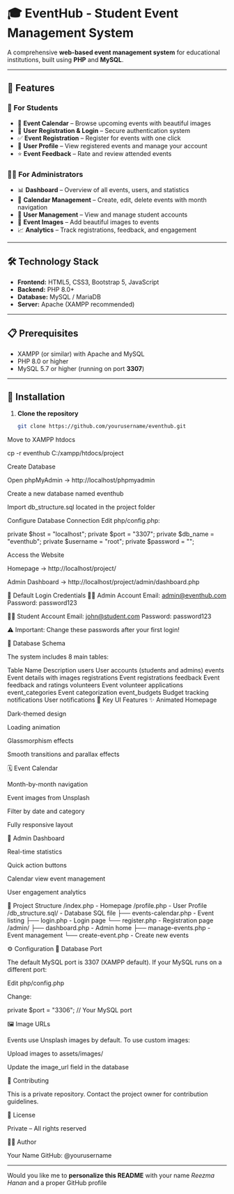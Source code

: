 # 🎓 EventHub - Student Event Management System

A comprehensive **web-based event management system** for educational institutions, built using **PHP** and **MySQL**.

---

## 🌟 Features

### 🎯 For Students
- 📅 **Event Calendar** – Browse upcoming events with beautiful images  
- 🔐 **User Registration & Login** – Secure authentication system  
- ✅ **Event Registration** – Register for events with one click  
- 👤 **User Profile** – View registered events and manage your account  
- ⭐ **Event Feedback** – Rate and review attended events  

### 🧑‍💼 For Administrators
- 📊 **Dashboard** – Overview of all events, users, and statistics  
- 📅 **Calendar Management** – Create, edit, delete events with month navigation  
- 👥 **User Management** – View and manage student accounts  
- 📸 **Event Images** – Add beautiful images to events  
- 📈 **Analytics** – Track registrations, feedback, and engagement  

---

## 🛠️ Technology Stack
- **Frontend:** HTML5, CSS3, Bootstrap 5, JavaScript  
- **Backend:** PHP 8.0+  
- **Database:** MySQL / MariaDB  
- **Server:** Apache (XAMPP recommended)  

---

## 📋 Prerequisites
- XAMPP (or similar) with Apache and MySQL  
- PHP 8.0 or higher  
- MySQL 5.7 or higher (running on port **3307**)  

---

## 🚀 Installation

1. **Clone the repository**
   ```bash
   git clone https://github.com/yourusername/eventhub.git
Move to XAMPP htdocs

cp -r eventhub C:/xampp/htdocs/project


Create Database

Open phpMyAdmin → http://localhost/phpmyadmin

Create a new database named eventhub

Import db_structure.sql located in the project folder

Configure Database Connection
Edit php/config.php:

private $host = "localhost";
private $port = "3307";
private $db_name = "eventhub";
private $username = "root";
private $password = "";


Access the Website

Homepage → http://localhost/project/

Admin Dashboard → http://localhost/project/admin/dashboard.php

🔑 Default Login Credentials
👨‍💻 Admin Account
Email: admin@eventhub.com
Password: password123

🧑‍🎓 Student Account
Email: john@student.com
Password: password123


⚠️ Important: Change these passwords after your first login!

🧱 Database Schema

The system includes 8 main tables:

Table Name	Description
users	User accounts (students and admins)
events	Event details with images
registrations	Event registrations
feedback	Event feedback and ratings
volunteers	Event volunteer applications
event_categories	Event categorization
event_budgets	Budget tracking
notifications	User notifications
🎨 Key UI Features
✨ Animated Homepage

Dark-themed design

Loading animation

Glassmorphism effects

Smooth transitions and parallax effects

🗓️ Event Calendar

Month-by-month navigation

Event images from Unsplash

Filter by date and category

Fully responsive layout

🧭 Admin Dashboard

Real-time statistics

Quick action buttons

Calendar view event management

User engagement analytics

📁 Project Structure
/index.php              - Homepage
/profile.php            - User Profile
/db_structure.sql/      - Database SQL file
    ├── events-calendar.php  - Event listing
    ├── login.php            - Login page
    └── register.php         - Registration page
/admin/
    ├── dashboard.php        - Admin home
    ├── manage-events.php    - Event management
    └── create-event.php     - Create new events

⚙️ Configuration
🔧 Database Port

The default MySQL port is 3307 (XAMPP default).
If your MySQL runs on a different port:

Edit php/config.php

Change:

private $port = "3306"; // Your MySQL port

🖼️ Image URLs

Events use Unsplash images by default.
To use custom images:

Upload images to assets/images/

Update the image_url field in the database

🤝 Contributing

This is a private repository.
Contact the project owner for contribution guidelines.

📄 License

Private – All rights reserved

👨‍💻 Author

Your Name
GitHub: @yourusername


---

Would you like me to **personalize this README** with your name *Reezma Hanan* and a proper GitHub profile
